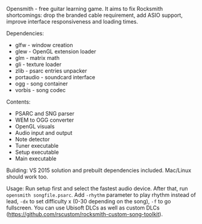 Opensmith - free guitar learning game.
It aims to fix Rocksmith shortcomings: drop the branded cable requirement, add ASIO support, improve interface responsiveness and loading times.

Dependencies:
* glfw - window creation
* glew - OpenGL extension loader
* glm - matrix math
* gli - texture loader
* zlib - psarc entries unpacker
* portaudio - soundcard interface
* ogg - song container
* vorbis - song codec

Contents:
* PSARC and SNG parser
* WEM to OGG converter
* OpenGL visuals
* Audio input and output
* Note detector
* Tuner executable
* Setup executable
* Main executable

Building:
VS 2015 solution and prebuilt dependencies included.
Mac/Linux should work too.

Usage:
Run setup first and select the fastest audio device. After that, run `opensmith songfile.psarc`. Add `-rhythm` parameter to play rhythm instead of lead, `-dx` to set difficulty x (0-30 depending on the song), `-f` to go fullscreen.
You can use Ubisoft DLCs as well as custom DLCs (https://github.com/rscustom/rocksmith-custom-song-toolkit).
